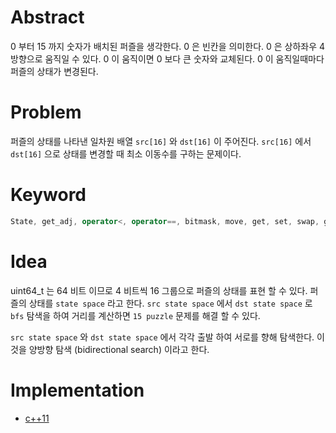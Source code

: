 # Abstract

0 부터 15 까지 숫자가 배치된 퍼즐을 생각한다. 
0 은 빈칸을 의미한다.
0 은 상하좌우 4 방향으로 움직일 수 있다. 0 이 움직이면 0 보다 큰 숫자와 교체된다.
0 이 움직일때마다 퍼즐의 상태가 변경된다. 

# Problem

퍼즐의 상태를 나타낸 일차원 배열 `src[16]` 와 `dst[16]` 이 주어진다. `src[16]` 에서 `dst[16]` 으로 상태를 변경할 때 최소 이동수를 구하는 문제이다.

# Keyword

```cpp
State, get_adj, operator<, operator==, bitmask, move, get, set, swap, get_zero_idx, state_map, get_sign, incr, bfs_bs
```    

# Idea

uint64_t 는 64 비트 이므로 4 비트씩 16 그룹으로 퍼즐의 상태를 표현 할 수 있다. 퍼즐의 상태를 `state space` 라고 한다. `src state space` 에서 `dst state space` 로 `bfs` 탐색을 하여 거리를 계산하면 `15 puzzle` 문제를 해결 할 수 있다.

`src state space` 와 `dst state space` 에서 각각 출발 하여 서로를 향해 탐색한다. 이 것을 양방향 탐색 (bidirectional search) 이라고 한다. 

# Implementation

* [c++11](a.cpp)
